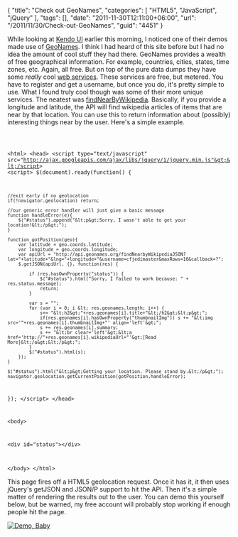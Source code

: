 {
	"title": "Check out GeoNames",
	"categories": [
		"HTML5",
		"JavaScript",
		"jQuery"
	],
	"tags": [],
	"date": "2011-11-30T12:11:00+06:00",
	"url": "/2011/11/30/Check-out-GeoNames",
	"guid": "4451"
}

While looking at <a href="http://www.kendoui.com/">Kendo UI</a> earlier this morning, I noticed one of their demos made use of <a href="http://www.geonames.org/">GeoNames</a>. I think I had heard of this site before but I had no idea the amount of cool stuff they had there. GeoNames provides a wealth of free geographical information. For example, countries, cities, states, time zones, etc. Again, all free. But on top of the pure data dumps they have some <i>really</i> cool <a href="http://www.geonames.org/export/ws-overview.html">web services</a>. These services are free, but metered. You have to register and get a username, but once you do, it's pretty simple to use. What I found truly cool though was some of their more unique services. The neatest was <a href="http://www.geonames.org/export/wikipedia-webservice.html#findNearbyWikipedia">findNearByWikipedia</a>. Basically, if you provide a longitude and latitude, the API will find wikipedia articles of items that are near by that location. You can use this to return information about (possibly) interesting things near by the user. Here's a simple example.

<p/>

<code>

&lt;html&gt;
&lt;head&gt;
&lt;script type="text/javascript" src="http://ajax.googleapis.com/ajax/libs/jquery/1/jquery.min.js"&gt;&lt;/script&gt;
&lt;script&gt;
$(document).ready(function() {

	//exit early if no geolocation
	if(!navigator.geolocation) return;
			
	//our generic error handler will just give a basic message
	function handleError(e){
		$("#status").append("&lt;p&gt;Sorry, I wasn't able to get your location!&lt;/p&gt;");
	}
	
	function gotPosition(geo){
		var latitude = geo.coords.latitude;
		var longitude = geo.coords.longitude;
		var apiUrl = "http://api.geonames.org/findNearbyWikipediaJSON?lat="+latitude+"&lng="+longitude+"&username=cfjedimaster&maxRows=10&callback=?";
		$.getJSON(apiUrl, {}, function(res) {

			if (res.hasOwnProperty("status")) {
				$("#status").html("Sorry, I failed to work because: " + res.status.message);
				return;
			}

			var s = "";
			for (var i = 0; i &lt; res.geonames.length; i++) {
				s+= "&lt;h2&gt;"+res.geonames[i].title+"&lt;/h2&gt;&lt;p&gt;";
				if(res.geonames[i].hasOwnProperty("thumbnailImg")) s += "&lt;img src='"+res.geonames[i].thumbnailImg+"' align='left'&gt;";
				s += res.geonames[i].summary;
				s += "&lt;br clear='left'&gt;&lt;a href='http://"+res.geonames[i].wikipediaUrl+"'&gt;[Read More]&lt;/a&gt;&lt;/p&gt;";
			}
			$("#status").html(s);
		});
	}
	
	$("#status").html("&lt;p&gt;Getting your location. Please stand by.&lt;/p&gt;");		
	navigator.geolocation.getCurrentPosition(gotPosition,handleError);
	

});
&lt;/script&gt;
&lt;/head&gt;

&lt;body&gt;

&lt;div id="status"&gt;&lt;/div&gt;

&lt;/body&gt;
&lt;/html&gt;
</code>

<p>

This page fires off a HTML5 geolocation request. Once it has it, it then uses jQuery's getJSON and JSON/P support to hit the API. Then it's a simple matter of rendering the results out to the user. You can demo this yourself below, but be warned, my free account will probably stop working if enough people hit the page.

<p>

<a href="http://coldfusionjedi.com/demos/2011/nov/30/test.html"><img src="http://static.raymondcamden.com/images/icon_128.png" title="Demo, Baby" border="0"></a>
